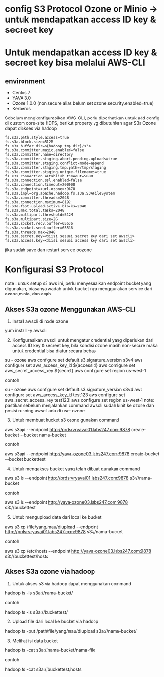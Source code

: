 # config S3 Protocol Ozone or Minio -> untuk mendapatkan access ID key & secreet key

# Untuk mendapatkan access ID key & secreet key bisa melalui AWS-CLI

## environment

- Centos 7
- YAVA 3.0
- Ozone 1.0.0 (non secure alias belum set ozone.security.enabled=true)
- Kerberos

Sebelum mengkonfigurasikan AWS-CLI, perlu diperhatikan untuk add config di custom core-site HDFS, berikut property yg dibutuhkan agar S3a Ozone dapat diakses via hadoop

```
fs.s3a.path.style.access=true
fs.s3a.block.size=512M
fs.s3a.buffer.dir=${hadoop.tmp.dir}/s3a
fs.s3a.committer.magic.enabled=false
fs.s3a.committer.name=directory
fs.s3a.committer.staging.abort.pending.uploads=true
fs.s3a.committer.staging.conflict-mode=append
fs.s3a.committer.staging.tmp.path=/tmp/staging
fs.s3a.committer.staging.unique-filenames=true
fs.s3a.connection.establish.timeout=5000
fs.s3a.connection.ssl.enabled=false
fs.s3a.connection.timeout=200000
fs.s3a.endpoint=<url-ozone>:9878
fs.s3a.impl=org.apache.hadoop.fs.s3a.S3AFileSystem
fs.s3a.committer.threads=2048
fs.s3a.connection.maximum=8192
fs.s3a.fast.upload.active.blocks=2048
fs.s3a.max.total.tasks=2048
fs.s3a.multipart.threshold=512M
fs.s3a.multipart.size=2G
fs.s3a.socket.recv.buffer=65536
fs.s3a.socket.send.buffer=65536
fs.s3a.threads.max=2048
fs.s3a.secret.key=<diisi sesuai secret key dari set awscli>
fs.s3a.access.key=<diisi sesuai access key dari set awscli>
```

jika sudah save dan restart service oozone

# Konfigurasi S3 Protocol

note : untuk setup s3 aws ini, perlu menyesuaikan endpoint bucket yang digunakan, biasanya wadah untuk bucket nya menggunakan service dari ozone,minio, dan ceph

## Akses S3a ozone Menggunakan AWS-CLI

1. Install awscli di node ozone

yum install -y awscli

2. Konfigurasikan awscli untuk mengatur credential yang diperlukan dari access ID key & secreet key, bila kondisi ozone masih non-secure maka untuk credential bisa diatur secara bebas

su - ozone
aws configure set default.s3.signature_version s3v4
aws configure set aws_access_key_id ${accessId}
aws configure set aws_secret_access_key ${secret}
aws configure set region us-west-1

contoh

su - ozone
aws configure set default.s3.signature_version s3v4
aws configure set aws_access_key_id test123
aws configure set aws_secret_access_key test123!
aws configure set region us-west-1
note: pastikan sebelum menjalankan command awscli sudah kinit ke ozone dan posisi running awscli ada di user ozone

3. Untuk membuat bucket s3 ozone gunakan command

aws s3api --endpoint http://prdsrvryavai01.labs247.com:9878 create-bucket --bucket nama-bucket

contoh

aws s3api --endpoint http://yava-ozone03.labs247.com:9878 create-bucket --bucket buckettest

4. Untuk mengakses bucket yang telah dibuat gunakan command
   
aws s3 ls --endpoint http://prdsrvryavai01.labs247.com:9878 s3://nama-bucket

contoh 

aws s3 ls --endpoint http://yava-ozone03.labs247.com:9878 s3://buckettest

5. Untuk mengupload data dari local ke bucket

aws s3 cp /file/yang/mau/diupload --endpoint http://prdsrvryavai01.labs247.com:9878 s3://nama-bucket

contoh

aws s3 cp /etc/hosts --endpoint http://yava-ozone03.labs247.com:9878 s3://buckettest/hosts

## Akses S3a ozone via hadoop

1. Untuk akses s3 via hadoop dapat menggunakan command

hadoop fs -ls s3a://nama-bucket/

contoh

hadoop fs -ls s3a://buckettest/

2. Upload file dari local ke bucket via hadoop

hadoop fs -put /path/file/yang/mau/diupload s3a://nama-bucket/

3. Melihat isi data bucket

hadoop fs -cat s3a://nama-bucket/nama-file

contoh

hadoop fs -cat s3a://buckettest/hosts